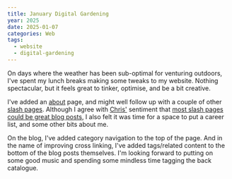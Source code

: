 ```yaml
---
title: January Digital Gardening
year: 2025
date: 2025-01-07
categories: Web
tags:
  - website
  - digital-gardening
---
```


On days where the weather has been sub-optimal for venturing outdoors, I've spent my lunch breaks making some tweaks to my website. Nothing spectacular, but it feels great to tinker, optimise, and be a bit creative.

I've added an [about](/about/) page, and might well follow up with a couple of other [slash pages](https://slashpages.net/). Although I agree with [Chris'](https://chriscoyier.net) sentiment that [most slash pages could be great blog posts](https://chriscoyier.net/2025/01/04/slash-pages/), I also felt it was time for a space to put a career list, and some other bits about me.

On the blog, I've added category navigation to the top of the page. And in the name of improving cross linking, I've added tags/related content to the bottom of the blog posts themselves. I'm looking forward to putting on some good music and spending some mindless time tagging the back catalogue.
